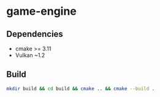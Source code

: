 # game-engine

## Dependencies
- cmake >= 3.11
- Vulkan ~1.2

## Build
```sh 
mkdir build && cd build && cmake .. && cmake --build .
```
